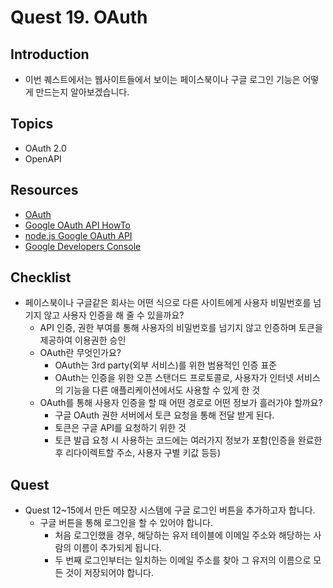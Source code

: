# Quest 19. OAuth


## Introduction
* 이번 퀘스트에서는 웹사이트들에서 보이는 페이스북이나 구글 로그인 기능은 어떻게 만드는지 알아보겠습니다.

## Topics
* OAuth 2.0
* OpenAPI

## Resources
* [OAuth](https://en.wikipedia.org/wiki/OAuth)
* [Google OAuth API HowTo](https://developers.google.com/identity/protocols/OAuth2)
* [node.js Google OAuth API](https://github.com/google/google-api-nodejs-client/)
* [Google Developers Console](https://console.developers.google.com)

## Checklist
* 페이스북이나 구글같은 회사는 어떤 식으로 다른 사이트에게 사용자 비밀번호를 넘기지 않고 사용자 인증을 해 줄 수 있을까요?
    * API 인증, 권한 부여를 통해 사용자의 비밀번호를 넘기지 않고 인증하며 토큰을 제공하여 이용권한 승인
  * OAuth란 무엇인가요?
    * OAuth는 3rd party(외부 서비스)를 위한 범용적인 인증 표준
    * OAuth는 인증을 위한 오픈 스탠더드 프로토콜로, 사용자가 인터넷 서비스의 기능을 다른 애플리케이션에서도 사용할 수 있게 한 것
  * OAuth를 통해 사용자 인증을 할 때 어떤 경로로 어떤 정보가 흘러가야 할까요?
    * 구글 OAuth 권한 서버에서 토큰 요청을 통해 전달 받게 된다.
    * 토큰은 구글 API를 요청하기 위한 것
    * 토큰 발급 요청 시 사용하는 코드에는 여러가지 정보가 포함(인증을 완료한 후 리다이렉트할 주소, 사용자 구별 키값 등등)

## Quest
* Quest 12~15에서 만든 메모장 시스템에 구글 로그인 버튼을 추가하고자 합니다.
  * 구글 버튼을 통해 로그인을 할 수 있어야 합니다.
    * 처음 로그인했을 경우, 해당하는 유저 테이블에 이메일 주소와 해당하는 사람의 이름이 추가되게 됩니다.
    * 두 번째 로그인부터는 일치하는 이메일 주소를 찾아 그 유저의 이름으로 모든 것이 저장되어야 합니다.
